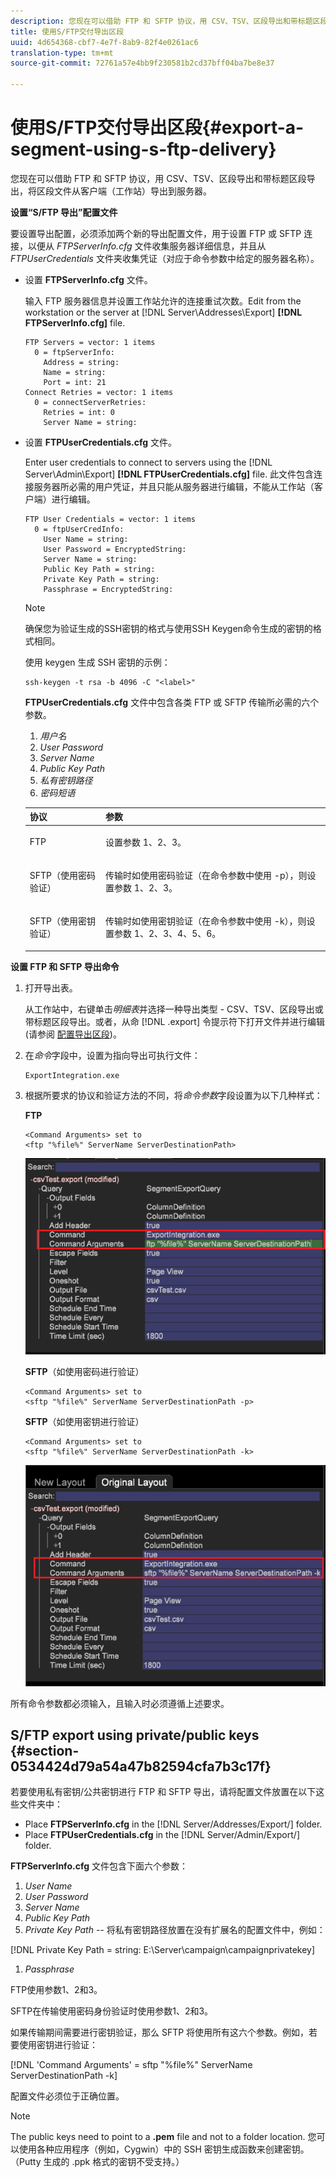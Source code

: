 ```yaml
---
description: 您现在可以借助 FTP 和 SFTP 协议，用 CSV、TSV、区段导出和带标题区段导出，将区段文件从客户端（工作站）导出到服务器。
title: 使用S/FTP交付导出区段
uuid: 4d654368-cbf7-4e7f-8ab9-82f4e0261ac6
translation-type: tm+mt
source-git-commit: 72761a57e4bb9f230581b2cd37bff04ba7be8e37

---
```



# 使用S/FTP交付导出区段{#export-a-segment-using-s-ftp-delivery}

您现在可以借助 FTP 和 SFTP 协议，用 CSV、TSV、区段导出和带标题区段导出，将区段文件从客户端（工作站）导出到服务器。

**设置“S/FTP 导出”配置文件**

要设置导出配置，必须添加两个新的导出配置文件，用于设置 FTP 或 SFTP 连接，以便从 *FTPServerInfo.cfg* 文件收集服务器详细信息，并且从 *FTPUserCredentials* 文件夹收集凭证（对应于命令参数中给定的服务器名称）。

* 设置 **FTPServerInfo.cfg** 文件。

   输入 FTP 服务器信息并设置工作站允许的连接重试次数。Edit from the workstation or the server at [!DNL Server\Addresses\Export\] **[!DNL FTPServerInfo.cfg]** file.

   ```
   FTP Servers = vector: 1 items 
     0 = ftpServerInfo:  
       Address = string:  
       Name = string:  
       Port = int: 21 
   Connect Retries = vector: 1 items 
     0 = connectServerRetries:  
       Retries = int: 0 
       Server Name = string:
   ```

* 设置 **FTPUserCredentials.cfg** 文件。

   Enter user credentials to connect to servers using the [!DNL Server\Admin\Export\] **[!DNL FTPUserCredentials.cfg]** file. 此文件包含连接服务器所必需的用户凭证，并且只能从服务器进行编辑，不能从工作站（客户端）进行编辑。

   ```
   FTP User Credentials = vector: 1 items 
     0 = ftpUserCredInfo: 
       User Name = string:  
       User Password = EncryptedString:  
       Server Name = string:  
       Public Key Path = string:  
       Private Key Path = string:  
       Passphrase = EncryptedString:
   ```

   >[!NOTE]
   >
   >确保您为验证生成的SSH密钥的格式与使用SSH Keygen命令生成的密钥的格式相同。
   >
   >使用 keygen 生成 SSH 密钥的示例：
   >
   >```
   >ssh-keygen -t rsa -b 4096 -C "<label>"
   >```

   **FTPUserCredentials.cfg** 文件中包含各类 FTP 或 SFTP 传输所必需的六个参数。

   1. *用户名*
   1. *User Password*
   1. *Server Name*
   1. *Public Key Path*
   1. *私有密钥路径*
   1. *密码短语*
   <table id="table_4EB416DC770D4D1AA4FAD9676C0D680C"> 
    <thead> 
      <tr> 
      <th colname="col1" class="entry"> 协议 </th> 
      <th colname="col2" class="entry"> 参数 </th> 
      </tr> 
    </thead>
    <tbody> 
      <tr> 
      <td colname="col1"> <p>FTP </p> </td> 
      <td colname="col2"> <p>设置参数 1、2、3。 </p> </td> 
      </tr> 
      <tr> 
      <td colname="col1"> <p>SFTP（使用密码验证） </p> </td> 
      <td colname="col2"> <p>传输时如使用密码验证（在命令参数中使用 -p），则设置参数 1、2、3。 </p> </td> 
      </tr> 
      <tr> 
      <td colname="col1"> <p>SFTP（使用密钥验证） </p> </td> 
      <td colname="col2"> <p>传输时如使用密钥验证（在命令参数中使用 -k），则设置参数 1、2、3、4、5、6。 </p> </td> 
      </tr> 
    </tbody> 
    </table>

**设置 FTP 和 SFTP 导出命令**

1. 打开导出表。

   从工作站中，右键单击&#x200B;*明细表*&#x200B;并选择一种导出类型 - CSV、TSV、区段导出或带标题区段导出。或者，从命 [!DNL .export] 令提示符下打开文件并进行编辑(请参阅 [配置导出区段](../../../home/c-get-started/c-exp-data-seg-exp/t-config-sgts-expt.md#task-8857f221fa66463990ec9b60db6db372))。

1. 在&#x200B;*命令*&#x200B;字段中，设置为指向导出可执行文件：

   ```
   ExportIntegration.exe
   ```

1. 根据所要求的协议和验证方法的不同，将&#x200B;*命令参数*&#x200B;字段设置为以下几种样式：

   **FTP**

   ```
   <Command Arguments> set to  
   <ftp "%file%" ServerName ServerDestinationPath>
   ```

   ![](assets/FTP_Command_arguments.png)

   **SFTP**（如使用密码进行验证）

   ```
   <Command Arguments> set to  
   <sftp "%file%" ServerName ServerDestinationPath -p>
   ```

   **SFTP**（如使用密钥进行验证）

   ```
   <Command Arguments> set to  
   <sftp "%file%" ServerName ServerDestinationPath -k>
   ```

   ![](assets/SFTP_command_arguments.png)

所有命令参数都必须输入，且输入时必须遵循上述要求。

## S/FTP export using private/public keys {#section-0534424d79a54a47b82594cfa7b3c17f}

若要使用私有密钥/公共密钥进行 FTP 和 SFTP 导出，请将配置文件放置在以下这些文件夹中：

* Place **FTPServerInfo.cfg** in the [!DNL Server/Addresses/Export/] folder.
* Place **FTPUserCredentials.cfg** in the [!DNL Server/Admin/Export/] folder.

**FTPServerInfo.cfg** 文件包含下面六个参数：

1. *User Name*
1. *User Password*
1. *Server Name*
1. *Public Key Path*
1. *Private Key Path --* 将私有密钥路径放置在没有扩展名的配置文件中，例如：

[!DNL Private Key Path = string: E:\\Server\\campaign\\campaignprivatekey]

1. *Passphrase*

FTP使用参数1、2和3。

SFTP在传输使用密码身份验证时使用参数1、2和3。

如果传输期间需要进行密钥验证，那么 SFTP 将使用所有这六个参数。例如，若要使用密钥进行验证：

[!DNL 'Command Arguments' = sftp "%file%" ServerName ServerDestinationPath -k]

配置文件必须位于正确位置。

>[!NOTE]
>
>The public keys need to point to a **.pem** file and not to a folder location. 您可以使用各种应用程序（例如，Cygwin）中的 SSH 密钥生成函数来创建密钥。（Putty 生成的 .ppk 格式的密钥不受支持。）
